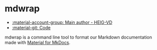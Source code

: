 # mdwrap

- [:material-account-group: Main author - HEIG-VD](https://www.hes-so.ch/swiss-ai-center/equipe)
- [:material-git: Code](https://github.com/swiss-ai-center/mdrwap)

mdwrap is a command line tool to format our Markdown documentation made with
[Material for MkDocs](../explanations/about-material-for-mkdocs.md).
